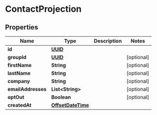 

# ContactProjection

## Properties

Name | Type | Description | Notes
------------ | ------------- | ------------- | -------------
**id** | [**UUID**](UUID) |  | 
**groupId** | [**UUID**](UUID) |  |  [optional]
**firstName** | **String** |  |  [optional]
**lastName** | **String** |  |  [optional]
**company** | **String** |  |  [optional]
**emailAddresses** | **List&lt;String&gt;** |  |  [optional]
**optOut** | **Boolean** |  |  [optional]
**createdAt** | [**OffsetDateTime**](OffsetDateTime) |  | 




